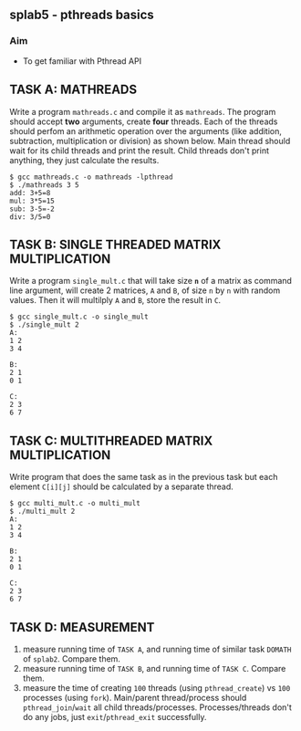 ## splab5 - pthreads basics

### Aim
- To get familiar with Pthread API

## TASK A: MATHREADS
Write a program `mathreads.c` and compile it as `mathreads`. The program should accept **two** arguments, create **four** threads. Each of the threads should perfom an arithmetic operation over the arguments (like addition, subtraction, multiplication or division) as shown below. Main thread should wait for its child threads and print the result. Child threads don't print anything, they just calculate the results.

```
$ gcc mathreads.c -o mathreads -lpthread
$ ./mathreads 3 5
add: 3+5=8
mul: 3*5=15
sub: 3-5=-2
div: 3/5=0
```

## TASK B: SINGLE THREADED MATRIX MULTIPLICATION
Write a program `single_mult.c` that will take size __`n`__ of a matrix as command line argument, will create 2 matrices, `A` and `B`, of size `n` by `n` with random values. Then it will multilply `A` and `B`, store the result in `C`.

```
$ gcc single_mult.c -o single_mult
$ ./single_mult 2
A:
1 2
3 4

B:
2 1
0 1

C:
2 3
6 7
```

## TASK C: MULTITHREADED MATRIX MULTIPLICATION 
Write program that does the same task as in the previous task but each element `C[i][j]` should be calculated by a separate thread.

```
$ gcc multi_mult.c -o multi_mult
$ ./multi_mult 2
A:
1 2
3 4

B:
2 1
0 1

C:
2 3
6 7
```

## TASK D: MEASUREMENT

1. measure running time of `TASK A`, and running time of similar task `DOMATH` of `splab2`. Compare them.
2. measure running time of `TASK B`, and running time of `TASK C`. Compare them.
3. measure the time of creating `100` threads (using `pthread_create`) vs `100` processes (using `fork`). Main/parent thread/process should `pthread_join`/`wait` all child threads/processes. Processes/threads don't do any jobs, just `exit`/`pthread_exit` successfully.
